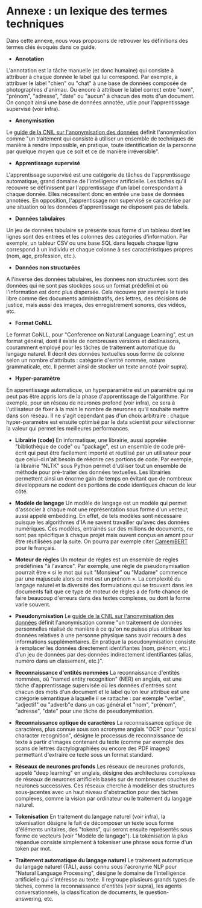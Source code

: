 # Annexe : un lexique des termes techniques

Dans cette annexe, nous vous proposons de retrouver les définitions des termes clés évoqués dans ce guide.

- **Annotation**

L'annotation est la tâche manuelle (et donc humaine) qui consiste à attribuer à chaque donnée le label qui lui correspond. Par exemple, à attribuer le label "chien" ou "chat" à une base de données composée de photographies d'animau. Ou encore à attribuer le label correct entre "nom", "prénom", "adresse", "date" ou "aucun" à chacun des mots d'un document. On conçoit ainsi une base de données annotée, utile pour l'apprentissage supervisé (voir infra).

- **Anonymisation**

Le [guide de la CNIL sur l'anonymisation des données](https://www.cnil.fr/fr/lanonymisation-des-donnees-un-traitement-cle-pour-lopen-data) définit l'anonymisation comme "un traitement qui consiste à utiliser un ensemble de techniques de manière à rendre impossible, en pratique, toute identification de la personne par quelque moyen que ce soit et ce de manière irréversible".

- **Apprentissage supervisé**

L'apprentissage supervisé est une catégorie de tâches de l'apprentissage automatique, grand domaine de l'intelligence artificielle. Les tâches qu'il recouvre se définissent par l'apprentissage d'un label correspondant à chaque donnée. Elles nécessitent donc en entrée une base de données annotées. En opposition, l'apprentissage non supervisé se caractérise par une situation où les données d'apprentissage ne disposent pas de labels.

- **Données tabulaires**

Un jeu de données tabulaire se présente sous forme d'un tableau dont les lignes sont des entrées et les colonnes des catégories d'information. Par exemple, un tableur CSV ou une base SQL dans lequels chaque ligne correspond à un individu et chaque colonne à ses caractéristiques propres (nom, age, profession, etc.).

- **Données non structurées**

A l'inverse des données tabulaires, les données non structurées sont des données qui ne sont pas stockées sous un format prédéfini et où l'information est donc plus dispersée. Cela recouvre par exemple le texte libre comme des documents administratifs, des lettres, des décisions de justice, mais aussi des images, des enregistrement sonores, des vidéos, etc.

- **Format CoNLL**

Le format CoNLL, pour "Conference on Natural Language Learning", est un format général, dont il existe de nombreuses versions et déclinaisons, couramment employé pour les tâches de traitement automatique du langage naturel. Il décrit des données textuelles sous forme de colonne selon un nombre d'attributs : catégorie d'entité nommée, nature grammaticale, etc. Il permet ainsi de stocker un texte annoté (voir supra).

- **Hyper-paramètre**

En apprentissage automatique, un hyperparamètre est un paramètre qui ne peut pas être appris lors de la phase d'apprentissage de l'algorithme. Par exemple, pour un réseau de neurones profond (voir infra), ce sera à l'utilisateur de fixer à la main le nombre de neurones qu'il souhaite mettre dans son réseau. Il ne s'agit cependant pas d'un choix arbitraire : chaque hyper-paramètre est ensuite optimisé par le data scientist pour sélectionner la valeur qui permet les meilleures performances.

- **Librairie (code)**
En informatique, une librairie, aussi apprelée "bibliothèque de code" ou "package", est un ensemble de code pré-écrit qui peut être facilement importé et réutilisé par un utilisateur pour que celui-ci n'ait besoin de réécrire ces portions de code. Par exemple, la librairie "NLTK" sous Python permet d'utiliser tout un ensemble de méthode pour pré-traiter des données textuelles. Les librairies permettent ainsi un énorme gain de temps en évitant que de nombreux développeurs ne codent des portions de code identiques chacun de leur côté.

- **Modèle de langage**
Un modèle de langage est un modèle qui permet d'associer à chaque mot une représentation sous forme d'un vecteur, aussi appelé embedding. En effet, de tels modèles sont nécessaire puisque les algorithmes d'IA ne savent travailler qu'avec des données numériques. Ces modèles, entrainés sur des millions de documents, ne sont pas spécifique à chaque projet mais ouvent conçus en amont pour être réutilisées par la suite. On pourra par exemple citer [CamemBERT](https://camembert-model.fr/) pour le français.

- **Moteur de règles**
Un moteur de règles est un ensemble de règles prédéfinies "à l'avance". Par exemple, une règle de pseudonymisation pourrait être « si le mot qui suit "Monsieur" ou "Madame" commence par une majuscule alors ce mot est un prénom ». La complexité du langage naturel et la diversité des formulations qui se trouvent dans les documents fait que ce type de moteur de règles a de forte chance de faire beaucoup d'erreurs dans des textes complexes, ou dont la forme varie souvent.

- **Pseudonymisation**
Le [guide de la CNIL sur l'anonymisation des données](https://www.cnil.fr/fr/lanonymisation-des-donnees-un-traitement-cle-pour-lopen-data) définit l'anonymisation comme "un traitement de données personnelles réalisé de manière à ce qu'on ne puisse plus attribuer les données relatives à une personne physique sans avoir recours à des informations supplémentaires. En pratique la pseudonymisation consiste à remplacer les données directement identifiantes (nom, prénom, etc.) d’un jeu de données par des données indirectement identifiantes (alias, numéro dans un classement, etc.)".

- **Reconnaissance d'entités nommées**
La reconnaissance d'entités nommées, où "named entity recognition" (NER) en anglais, est une tâche d'apprentissage supervisée où les données d'entrées sont chacun des mots d'un document et le label qu'on leur attribue est une catégorie sémantique à laquelle il se rattache : par exemple "verbe", "adjectif" ou "adverb"e dans un cas général et "nom", "prénom", "adresse", "date" pour une tâche de pseudonymisation.

- **Reconnaissance optique de caractères**
La reconnaissance optique de caractères, plus connue sous son acronyme anglais "OCR" pour "optical character recognition", désigne le processus de reconnaissance de texte à partir d'images contenant du texte (comme par exemple des scans de lettres dactylographiées ou encore des PDF images) permettant d'extraire ce texte sous un format standard. 

- **Réseaux de neurones profonds**
Les réseaux de neurones profonds, appelé "deep learning" en anglais, désigne des architectures complexes de réseaux de neurones artificiels basés sur de nombreuses couches de neurones successives. Ces réseaux cherche à modéliser des structures sous-jacentes avec un haut niveau d'abstraction pour des tâches complexes, comme la vision par ordinateur ou le traitement du langage naturel.

- **Tokenisation**
En traitement du langage naturel (voir infra), la tokenisation désigne le fait de décomposer un texte sous forme d'éléments unitaires, des "tokens", qui seront ensuite représentés sous forme de vecteurs (voir "Modèle de langage"). La tokenisation la plus répandue consiste simplement à tokeniser une phrase sous forme d'un token par mot.

- **Traitement automatique du langage naturel**
Le traitement automatique du langage naturel (TAL), aussi connu sous l'acronyme NLP pour "Natural Language Processing", désigne le domaine de l'intelligence artificielle qui s'intéresse au texte. Il regroupe plusieurs grands types de tâches, comme la reconnaissance d'entités (voir supra), les agents conversationnels, la classification de documents, le question-answering, etc.
